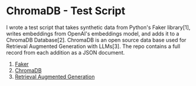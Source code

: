 # ChromaDB - Test Script

I wrote a test script that takes synthetic data from Python's Faker library[1], writes embeddings from OpenAI's embeddings model, and adds it to a ChromaDB Database[2]. ChromaDB is an open source data base used for Retrieval Augmented Generation with LLMs[3]. The repo contains a full record from each addition as a JSON document.

1. [Faker](https://faker.readthedocs.io/en/master/#)
2. [ChromaDB](https://www.trychroma.com/)
3. [Retrieval Augmented Generation](https://blogs.nvidia.com/blog/what-is-retrieval-augmented-generation/)
